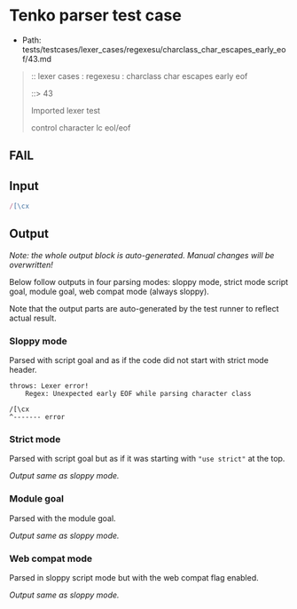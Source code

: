 # Tenko parser test case

- Path: tests/testcases/lexer_cases/regexesu/charclass_char_escapes_early_eof/43.md

> :: lexer cases : regexesu : charclass char escapes early eof
>
> ::> 43
>
> Imported lexer test
>
> control character lc eol/eof

## FAIL

## Input

`````js
/[\cx
`````

## Output

_Note: the whole output block is auto-generated. Manual changes will be overwritten!_

Below follow outputs in four parsing modes: sloppy mode, strict mode script goal, module goal, web compat mode (always sloppy).

Note that the output parts are auto-generated by the test runner to reflect actual result.

### Sloppy mode

Parsed with script goal and as if the code did not start with strict mode header.

`````
throws: Lexer error!
    Regex: Unexpected early EOF while parsing character class

/[\cx
^------- error
`````

### Strict mode

Parsed with script goal but as if it was starting with `"use strict"` at the top.

_Output same as sloppy mode._

### Module goal

Parsed with the module goal.

_Output same as sloppy mode._

### Web compat mode

Parsed in sloppy script mode but with the web compat flag enabled.

_Output same as sloppy mode._
